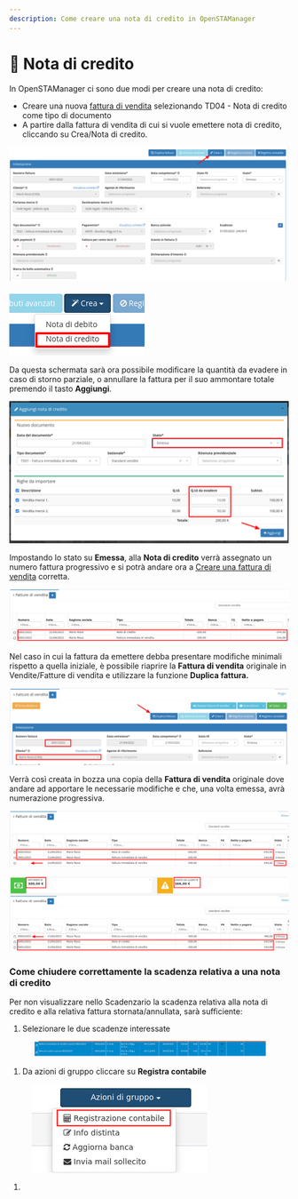 ```yaml
---
description: Come creare una nota di credito in OpenSTAManager
---
```


# 📄 Nota di credito

In OpenSTAManager ci sono due modi per creare una nota di credito:

* Creare una nuova [fattura di vendita](https://docs.openstamanager.com/modules/vendite/fatturedivendita#creazione) selezionando TD04 - Nota di credito come tipo di documento
* A partire dalla fattura di vendita di cui si vuole emettere nota di credito, cliccando su Crea/Nota di credito.

![](<../../.gitbook/assets/image (124).png>)

![](<../../.gitbook/assets/image (640).png>)

Da questa schermata sarà ora possibile modificare la quantità da evadere in caso di storno parziale, o annullare la fattura per il suo ammontare totale premendo il tasto **Aggiungi**.

![](<../../.gitbook/assets/image (342).png>)

Impostando lo stato su **Emessa**, alla **Nota di credito** verrà assegnato un numero fattura progressivo e si potrà andare ora a [Creare una fattura di vendita](broken-reference) corretta.

![](<../../.gitbook/assets/image (637).png>)

Nel caso in cui la fattura da emettere debba presentare modifiche minimali rispetto a quella iniziale, è possibile riaprire la **Fattura di vendita** originale in Vendite/Fatture di vendita e utilizzare la funzione **Duplica fattura.**

![](<../../.gitbook/assets/image (93).png>)

Verrà così creata in bozza una copia della **Fattura di vendita** originale dove andare ad apportare le necessarie modifiche e che, una volta emessa, avrà numerazione progressiva.

![Bozza della fattura Duplicata](<../../.gitbook/assets/image (443).png>)

![Fattura modificata ed emessa](<../../.gitbook/assets/image (553).png>)

### Come chiudere correttamente la scadenza relativa a una nota di credito

Per non visualizzare nello Scadenzario la scadenza relativa alla nota di credito e alla relativa fattura stornata/annullata, sarà sufficiente:

1. Selezionare le due scadenze interessate

<figure><img src="../../.gitbook/assets/immagine (5).png" alt=""><figcaption></figcaption></figure>

1. Da azioni di gruppo cliccare su **Registra contabile**

<figure><img src="../../.gitbook/assets/immagine (1) (1).png" alt=""><figcaption></figcaption></figure>

1.
